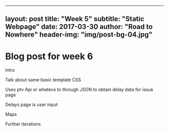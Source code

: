 
---
layout:     post
title:      "Week 5"
subtitle:   "Static Webpage"
date:       2017-03-30
author:     "Road to Nowhere"
header-img: "img/post-bg-04.jpg"
---

# Blog post for week 6

Intro

Talk about same basic template CSS

Uses ptv Api or whatevs to through JSON to obtain delay data for issue page

Delays page is user input

Maps

Further iterations
